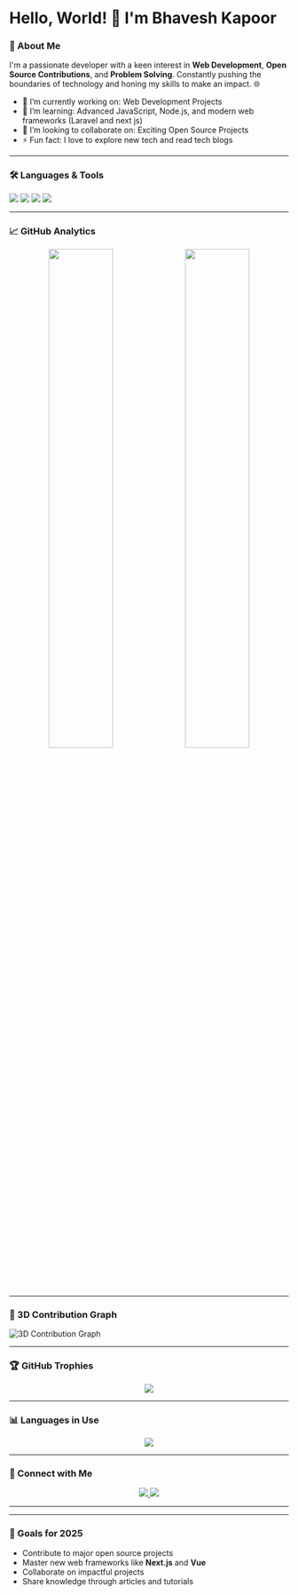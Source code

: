 # Hello, World! 👋 I'm Bhavesh Kapoor

### 🚀 About Me
I'm a passionate developer with a keen interest in **Web Development**, **Open Source Contributions**, and **Problem Solving**. Constantly pushing the boundaries of technology and honing my skills to make an impact. 🌐

- 🔭 I’m currently working on: Web Development Projects
- 🌱 I’m learning: Advanced JavaScript, Node.js, and modern web frameworks (Laravel and next js)
- 👯 I’m looking to collaborate on: Exciting Open Source Projects
- ⚡ Fun fact: I love to explore new tech and read tech blogs

---

### 🛠️ Languages & Tools
<p align="left">
  <img src="https://img.shields.io/badge/JavaScript-F7DF1E?style=for-the-badge&logo=javascript&logoColor=black">
  <img src="https://img.shields.io/badge/HTML-E34F26?style=for-the-badge&logo=html5&logoColor=white">
  <img src="https://img.shields.io/badge/CSS-1572B6?style=for-the-badge&logo=css3&logoColor=white">
  <img src="https://img.shields.io/badge/PHP-777BB4?style=for-the-badge&logo=php&logoColor=white">
</p>

---

### 📈 GitHub Analytics

<div align="center">
  <img src="https://github-readme-stats.vercel.app/api?username=Bhavesh-kapoor&show_icons=true&theme=tokyonight" width="48%" />
  <img src="https://github-readme-streak-stats.herokuapp.com/?user=Bhavesh-kapoor&theme=tokyonight" width="48%" />
</div>

---

### 🌌 3D Contribution Graph
![3D Contribution Graph](https://github.com/Bhavesh-kapoor/Bhavesh-kapoor/blob/main/profile-3d-contrib/profile-seasonal.svg)

---

### 🏆 GitHub Trophies
<p align="center">
  <img src="https://github-profile-trophy.vercel.app/?username=Bhavesh-kapoor&theme=onestar&no-frame=true&margin-w=15&margin-h=15" />
</p>

---

### 📊 Languages in Use
<p align="center">
  <img src="https://github-readme-stats.vercel.app/api/top-langs/?username=Bhavesh-kapoor&layout=compact&theme=tokyonight" />
</p>

---

### 🤝 Connect with Me
<p align="center">
  <a href="https://www.linkedin.com/in/bhavesh-kapoor" target="_blank">
    <img src="https://img.shields.io/badge/LinkedIn-Bhavesh--Kapoor-blue?style=for-the-badge&logo=linkedin">
  </a>
  <a href="mailto:bhaveshkapoor09@gmail.com" target="_blank">
    <img src="https://img.shields.io/badge/Email-Contact%20Me-informational?style=for-the-badge&logo=gmail&color=EA4335">
  </a>
</p>

---
---

### 🥅 Goals for 2025
- Contribute to major open source projects
- Master new web frameworks like **Next.js** and **Vue**
- Collaborate on impactful projects
- Share knowledge through articles and tutorials
